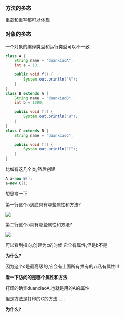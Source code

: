

### 方法的多态

重载和重写都可以体现

### 对象的多态

一个对象的编译类型和运行类型可以不一致

```java
class A {
    String name = "duanxiaoA";
    int a = 10;

    public void f() {
        System.out.println("A");
    }
}
class B extends A {
    String name = "duanxiaoB";
    int b = 1000;

    public void f() {
        System.out.println("B");
    }
}
class C extends B {
    String name = "duanxiaoC";

    public void f() {
        System.out.println("C");
    }
}
```

比如有这几个类,然后创建 

```java
A a=new B();
a=new C();
```



想思考一下

第一行这个a到底具有哪些属性和方法?

![](D:\Java学习\Java\多态\多态1.PNG)

第二行这个a具有哪些属性和方法?

![](D:\Java学习\Java\多态\多态2.PNG)



可以看到指向,创建为c的时候  它全有属性,但是b不是



**为什么?**

因为这个c是最高级的,它会有上面所有共有的非私有属性!!!





**看一下访问的是哪个属性和方法**

打印的确实duanxiaoA,也就是用的A的属性

但是方法是打印的C的方法......

**为什么?**

